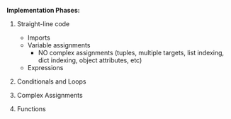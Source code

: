 **Implementation Phases:**
1. Straight-line code
    - Imports
    - Variable assignments
        - NO complex assignments (tuples, multiple targets, list indexing, dict indexing, object attributes, etc)
    - Expressions

2. Conditionals and Loops

3. Complex Assignments

4. Functions
